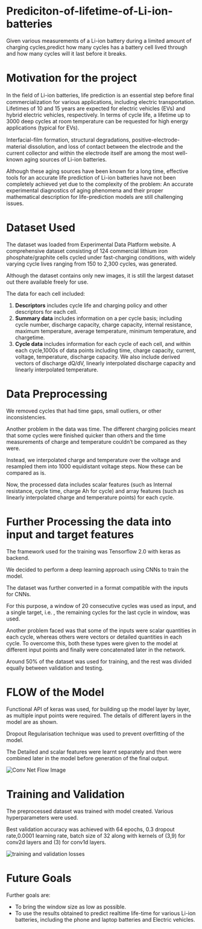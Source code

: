 # Prediciton-of-lifetime-of-Li-ion-batteries
Given various measurements of a Li-ion battery during a limited amount of charging cycles,predict how many cycles has a battery cell lived through and how many cycles will it last before it breaks.

# Motivation for the project

In the ﬁeld of Li-ion batteries, life prediction is an essential step before ﬁnal commercialization for various applications, including electric transportation. Lifetimes of 10 and 15 years are expected for electric vehicles (EVs) and hybrid electric vehicles, respectively. In terms of cycle life, a lifetime up to 3000 deep cycles at room temperature can be requested for high energy applications (typical for EVs).

Interfacial-ﬁlm formation, structural degradations, positive-electrode-material dissolution, and loss of contact between the electrode and the current collector and within the electrode itself are among the most well-known aging sources of Li-ion batteries.

Although these aging sources have been known for a long time, effective tools for an accurate life prediction of Li-ion batteries have not been completely achieved yet due to the complexity of the problem: An accurate experimental diagnostics of aging phenomena and their proper mathematical description for life-prediction models are still challenging issues.

# Dataset Used

The dataset was loaded from Experimental Data Platform website.
A comprehensive dataset consisting of 124 commercial lithium iron phosphate/graphite cells cycled under fast-charging conditions, with widely varying cycle lives ranging from 150 to 2,300 cycles, was generated.

Although the dataset contains only new images, it is still the largest dataset out there available freely for use.


The data for each cell included:
1. **Descriptors** includes cycle life and charging policy and other descriptors for each cell.
2. **Summary data** includes information on a per cycle basis; including cycle number, discharge capacity, charge capacity, internal resistance, maximum             temperature, average temperature, minimum temperature, and chargetime.
3. **Cycle data** includes information for each cycle of each cell, and within each cycle,1000s of data points including time, charge capacity, current,          voltage, temperature, discharge capacity. We also include derived vectors of discharge dQ/dV, linearly interpolated discharge capacity and linearly                interpolated temperature.


# Data Preprocessing

We removed cycles that had time gaps, small outliers, or other inconsistencies. 

Another problem in the data was time. The different charging policies meant that some cycles were finished quicker than others and the time measurements of charge and temperature couldn’t be compared as they were.

Instead, we interpolated charge and temperature over the voltage and resampled them into 1000 equidistant voltage steps. Now these can be compared as is.

Now, the processed data includes scalar features (such as Internal resistance, cycle time, charge Ah for cycle) and array features (such as linearly interpolated charge and temperature points) for each cycle. 


# Further Processing the data into input and target features

The framework used for the training was Tensorflow 2.0 with keras as backend.

We decided to perform a deep learning approach using CNNs to train the model.

The dataset was further converted in a format compatible with the inputs for CNNs.

For this purpose, a window of 20 consecutive cycles was used as input, and a single target, i.e. , the remaining cycles for the last cycle in window, was used.

Another problem faced was that some of the inputs were scalar quantities in each cycle, whereas others were vectors or detailed quantities in each cycle. To overcome this, both these types were given to the model at different input points and finally were concatenated later in the network.

Around 50% of the dataset was used for training, and the rest was divided equally between validation and testing.


# FLOW of the Model

Functional API of keras was used, for building up the model layer by layer, as multiple input points were required. The details of different layers in the model are as shown. 

Dropout Regularisation technique was used to prevent overfitting of the model.

The Detailed and scalar features were learnt separately and then were combined later in the model before generation of the final output.

![Conv Net Flow Image](https://user-images.githubusercontent.com/40691013/93356983-7530c980-f85d-11ea-9c0d-62e3c6f7be96.png)


# Training and Validation

The preprocessed dataset was trained with model created.
Various hyperparameters were used.

Best validation accuracy was achieved with 64 epochs, 0.3 dropout rate,0.0001 learning rate, batch size of 32 along with kernels of (3,9) for conv2d layers and (3) for conv1d layers.

![training and validation losses](https://miro.medium.com/max/645/1*GlKTXNA4qheD0MB8m5mqgg.png)

# Future Goals

Further goals are:
* To bring the window size as low as possible.
* To use the results obtained to predict realtime  life-time for various Li-ion batteries, including the phone and laptop batteries and Electric vehicles.

